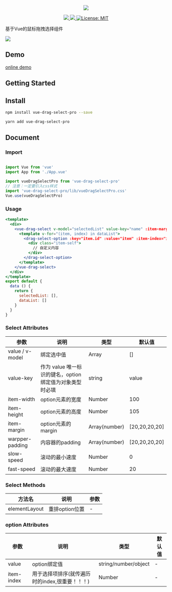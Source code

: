 <p align="center">
  <img src="https://github.com/singmeToSE/vue-drag-select/raw/master/src/assets/imgs/logo.png">
</p>
<p align="center">
  <a href="https://www.travis-ci.org/JanssenZhang/vue-drag-select" target="_blank">
    <img src="https://travis-ci.org/JanssenZhang/vue-drag-select.svg?branch=master"/>
  </a>
  <a href="https://www.npmjs.com/package/vue-drag-select-pro" target="_blank">
    <img src="https://img.shields.io/npm/v/vue-drag-select-pro"/>
  </a>
  <a href="https://github.com/JanssenZhang/vue-drag-select/blob/master/LICENSE" target="_blank">
    <img alt="License: MIT" src="https://img.shields.io/badge/License-MIT-yellow.svg"/>
  </a>
</p>

基于Vue的鼠标拖拽选择组件

![](https://github.com/singmeToSE/vue-drag-select/raw/master/src/assets/imgs/readme.gif)

## Demo

[online demo](https://zhijie08.github.io/vue-drag-select/)

## Getting Started

## Install

```sh
npm install vue-drag-select-pro --save
```

```sh
yarn add vue-drag-select-pro
```

## Document

### Import

``` javascript {3,4,5}

import Vue from 'vue'
import App from './App.vue'

import vueDragSelectPro from 'vue-drag-select-pro'
// 注意：一定要引入css样式
import 'vue-drag-select-pro/lib/vueDragSelectPro.css'
Vue.use(vueDragSelectPro)

```

### Usage

``` jsx
<template>
  <div>
    <vue-drag-select v-model="selectedList" value-key="name" :item-margin="[0, 10, 10, 0]" ref="dragSelect">
      <template v-for="(item, index) in dataList">
        <drag-select-option :key="item.id" :value="item" :item-index="index">
          <div class="item-self">
            // 自定义内容
          </div>
        </drag-select-option>
      </template>
    </vue-drag-select>
  </div>
</template>
export default {
  data () {
    return {
      selectedList: [],
      dataList: []
    }
  }
}
```

### Select Attributes
参数 | 说明 | 类型 | 默认值
-|-|-|-
value / v-model | 绑定选中值 | Array | []
value-key | 作为 value 唯一标识的键名，option绑定值为对象类型时必填 | string | value |
item-width | option元素的宽度 | Number | 100
item-height | option元素的高度 | Number | 105
item-margin | option元素的margin | Array(number) | [20,20,20,20]
warpper-padding | 内容器的padding | Array(number) | [20,20,20,20]
slow-speed | 滚动的最小速度 | Number | 0
fast-speed | 滚动的最大速度 | Number | 20

### Select Methods
方法名  | 说明 | 参数 |
-|-|-
elementLayout | 重排option位置 | -

### option Attributes
参数 | 说明 | 类型 | 默认值
-|-|-|-
value | option绑定值 | string/number/object | -
item-index | 用于选择项排序(就传遍历时的index,很重要！！！) | Number |  -
